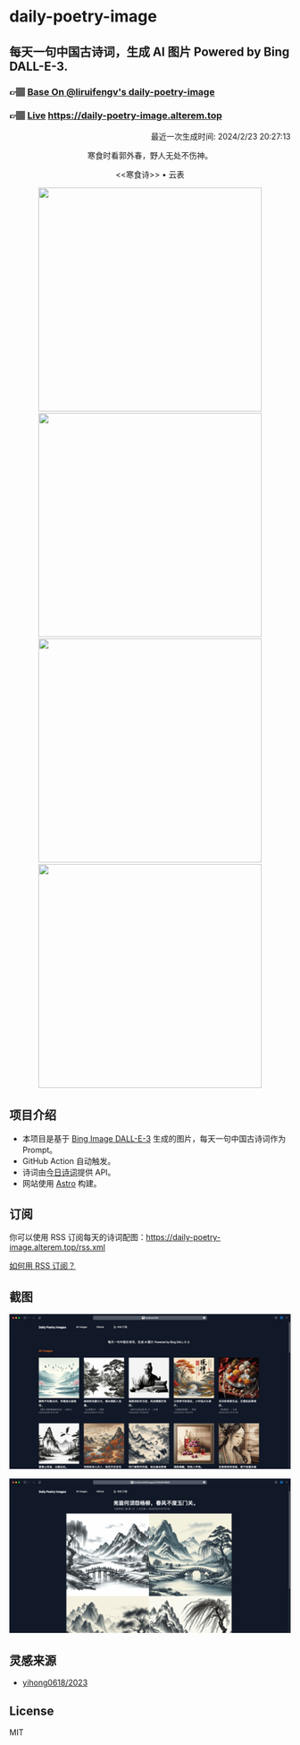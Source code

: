 
# daily-poetry-image

## 每天一句中国古诗词，生成 AI 图片 Powered by Bing DALL-E-3.

### 👉🏽 [Base On @liruifengv's daily-poetry-image](https://github.com/liruifengv/daily-poetry-image)

### 👉🏽 [Live](https://daily-poetry-image.alterem.top/) https://daily-poetry-image.alterem.top

<p align="right">
  最近一次生成时间: 2024/2/23 20:27:13
</p>
<p align="center">
寒食时看郭外春，野人无处不伤神。
</p>
<p align="center">
<<寒食诗>> • 云表
</p>
<p align="center">
<img src="https://tse3.mm.bing.net/th/id/OIG4.p9aEEIdGV7O6Pb3JqJz3" height="400" width="400" />
<img src="https://tse2.mm.bing.net/th/id/OIG4.mOtoqOnTBdf5cjYr6g1x" height="400" width="400" />
<img src="https://tse2.mm.bing.net/th/id/OIG4.0rDvaJxzsFfRj2DVfMpy" height="400" width="400" />
<img src="https://tse3.mm.bing.net/th/id/OIG4.J1Q8nJU0R_mePuKwIwq5" height="400" width="400" />
</p>

## 项目介绍

-   本项目是基于 [Bing Image DALL-E-3](https://www.bing.com/images/create) 生成的图片，每天一句中国古诗词作为 Prompt。
-   GitHub Action 自动触发。
-   诗词由[今日诗词](https://www.jinrishici.com/)提供 API。
-   网站使用 [Astro](https://astro.build) 构建。

## 订阅

你可以使用 RSS 订阅每天的诗词配图：https://daily-poetry-image.alterem.top/rss.xml

[如何用 RSS 订阅？](https://zhuanlan.zhihu.com/p/55026716)

## 截图

![图片列表](./screenshots/Snipaste_2023-12-28_21-00-26.png)

![图片详情](./screenshots/Snipaste_2023-12-28_21-00-53.png)

## 灵感来源

-   [yihong0618/2023](https://github.com/yihong0618/2023)

## License

MIT

